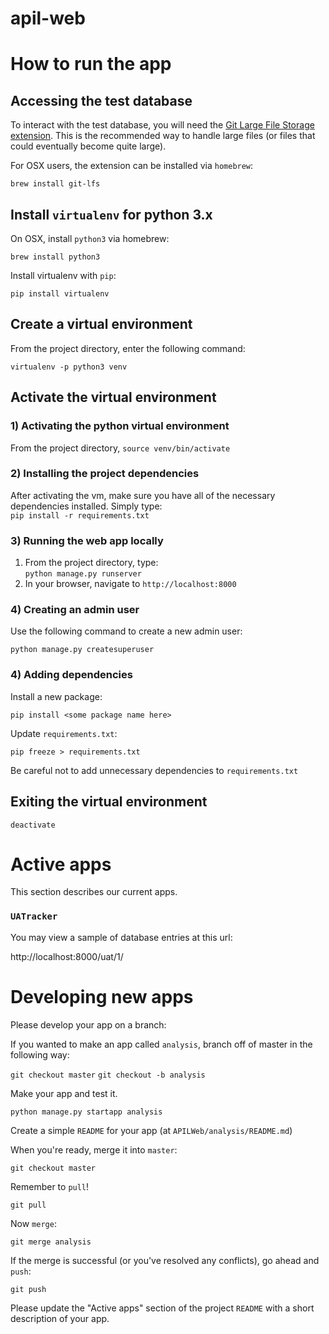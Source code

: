 # apil-web

#####

# How to run the app

## Accessing the test database

To interact with the test database, you will need the [Git Large File Storage extension](https://git-lfs.github.com/).  This is the recommended way to handle large files (or files that could eventually become quite large).

For OSX users, the extension can be installed via `homebrew`:  

`brew install git-lfs`

## Install `virtualenv` for python 3.x

On OSX, install `python3` via homebrew:  

`brew install python3`  

Install virtualenv with `pip`:  

`pip install virtualenv`  

## Create a virtual environment

From the project directory, enter the following command:

`virtualenv -p python3 venv`  

## Activate the virtual environment
### 1) Activating the python virtual environment  

From the project directory, `source venv/bin/activate`

### 2) Installing the project dependencies

After activating the vm, make sure you have all of the necessary dependencies installed.  Simply type:  
`pip install -r requirements.txt`  

### 3) Running the web app locally

  1. From the project directory, type:  
`python manage.py runserver`  
  2. In your browser, navigate to `http://localhost:8000`

### 4) Creating an admin user

Use the following command to create a new admin user:  

`python manage.py createsuperuser`  

### 4) Adding dependencies

Install a new package:  

`pip install <some package name here>`

Update `requirements.txt`:

`pip freeze > requirements.txt`

Be careful not to add unnecessary dependencies to `requirements.txt`  

## Exiting the virtual environment

`deactivate`

# Active apps

This section describes our current apps.  

### `UATracker`

You may view a sample of database entries at this url:  

http://localhost:8000/uat/1/

# Developing new apps

Please develop your app on a branch:

If you wanted to make an app called `analysis`, branch off of master in the following way:

`git checkout master`
`git checkout -b analysis`

Make your app and test it.  

`python manage.py startapp analysis`  

Create a simple `README` for your app (at `APILWeb/analysis/README.md`)  

When you're ready, merge it into `master`:

`git checkout master`

Remember to `pull`!

`git pull`

Now `merge`:

`git merge analysis`

If the merge is successful (or you've resolved any conflicts), go ahead and `push`:

`git push`

Please update the "Active apps" section of the project `README` with a short description of your app.
